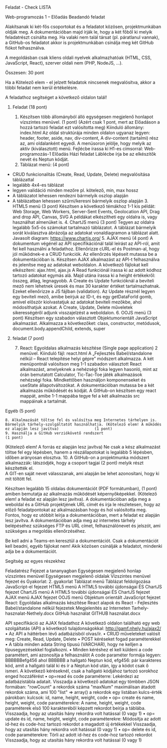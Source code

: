 Feladat  - Check LISTA



Web-programozás 1 – Előadás Beadandó feladat 

Alakítsanak ki két-fős csoportokat és a feladatot közösen, projektmunkában oldják meg. A dokumentációban majd írják le, hogy a két főből ki melyik feladatrészt csinálta meg. 
Ha valaki nem talál társat (pl. páratlanul vannak), a GitHub-os feladatot akkor is projektmunkában csinálja meg két GitHub fiókot felhasználva.

A megoldásban csak kliens oldali nyelvek alkalmazhatóak (HTML, CSS, JavaScript, React), szerver oldali nem (PHP, NodeJS, …).

Összesen: 30 pont

Ha a Kötelező elem - el jelzett feladatok nincsenek megvalósítva, akkor a többi feladat nem kerül értékelésre.

A feladathoz segítséget a következő oldalon talál!

1. Feladat (18 pont)

    1. Készítsen több állományból álló egységesen megjelenő honlapot vízszintes menüvel.	(1 pont)
(Azért csak 1 pont, mert az Előadáson a hozzá tartozó feladat ezt valósította meg)
Kiinduló állomány: index.html
Az oldal struktúrája minden oldalon ugyanaz legyen: 
header, footer, aside, nav, div-content, A div-content (tartalmi) rész az, ami oldalanként egyedi.
A menüsoron jelölje, hogy melyik az aktív (kiválasztott) menü.
Fejlécbe írassa ki H1-es címsorral: Web-programozás-1 Előadás Házi feladat
Láblécbe írja be az elkészítők nevét és Neptun kódját.
    2. Táblázat menü: 											(4 pont)
- CRUD funkcionalitás (Create, Read, Update, Delete) megvalósítása táblázattal 
- legalább 4x4-es táblázat
- legyen validáció minden mezőre pl. kötelező, min, max hossz
- A táblázatot lehessen rendezni bármelyik oszlop alapján
- A táblázatban lehessen szűrni/keresni bármelyik oszlop alapján
    3. HTML5 menü											(3 pont)
Készítsen a következő témákhoz 1-1 kis példát:
Web Storage, Web Workers, Server-Sent Events, Geolocation API, Drag and drop API, Canvas, SVG
A példákat elkészítheti egy oldalra is, vagy használhat almenüket is.
    4. ChartJS menü											(3 pont)
Tegyen az oldalra legalább 5x5-ös számokat tartalmazó táblázatot. A táblázat bármelyik sorát kiválasztva ábrázolja az adatokat vonaldiagramon a táblázat alatt. 
Javasolt diagram: https://www.chartjs.org/
    5. AJAX menü											(4 pont)
A dokumentum végénél az API specifikációnál talál leírást az API-ról, amit fel kell használni a feladathoz.
Ellenőrizze cURL-el és Postman-al, hogy jól működnek-e a CRUD funkciók.
Az ellenőrzés lépéseit mutassa be a dokumentációban is.
Készítsen AJAX alkalmazást az API-t felhasználva és jelenítse meg az adatokat weboldalon.
A következő fájlokat kell elkészíteni: ajax.html, ajax.js
A Read funkciónál írassa ki az adott kódhoz tartozó adatokat egymás alá. Majd utána írassa ki a height értékekről: összeg, átlag, legnagyobb.
A Create és Update funkcióknál a beviteli mező nem lehetnek üresek és max 30 karakter értéket tartalmazhatnak. 	Ezeket ellenőrizze a JS fájlban (validation).
Az Update résznél legyen egy beviteli mező, amibe beírjuk az ID-t, és egy getDataForId gomb, amivel először kiolvastatjuk az adatokat beviteli mezőkbe, ahol módosíthatjuk azokat.
A Create, Update, Delete műveletek sikerességéről adjunk visszajelzést a weboldalon.
    6. OOJS menü											(3 pont)
Készítsen egy szabadon választott Objektumorientált JavaScript alkalmazást. Alkalmazza a következőket: class, constructor, metódusok, document.body.appendChild, extends, super

2. feladat (7 pont)

    7. React: Egyoldalas alkalmazás készítése (Single page application) 2 menüvel.
Kiinduló fájl: react.html
A „Fejlesztés Babel/standalone nélkül – React telepítése helyi gépre” módszert alkalmazza.
A két menüpontnál valósítson meg 1-1 szabadon választott React alkalmazást, amelyeknek a nehézségi foka legyen hasonló, mint az órán bemutatott Calculator, Tic-Tac-Toe játék alkalmazások nehézségi foka. 
Mindkettőben használjon komponenseket és useState állapotváltozókat.
A dokumentációban mutassa be a két alkalmazás működését és kódját.
A GitHub-on készítsen egy react mappát, amibe 1-1 mappába tegye fel a két alkalmazás src mappáinak a tartalmát.

Egyéb (5 pont)

    8. Alkalmazását töltse fel és valósítsa meg Internetes tárhelyen is. Bármelyik tárhely-szolgáltatót használhatja. (Kötelező elem! A működés ez alapján lesz javítva) 				(1 pont)
    9. Használja a GitHub verziókövető rendszert							(1 pont)
(Kötelező elem! A forrás ez alapján lesz javítva) Ne csak a kész alkalmazást töltse fel egy lépésben, hanem a részállapotokat is legalább 5 lépésben, időben arányosan elosztva. 
    10. A GitHub-on a projektmunka módszert alkalmazzák: látszódjék, hogy a csoport tagjai 	(2 pont)
melyik részt készítették el.									
A GIT-en saját nevet válasszanak, ami alapján be lehet azonosítani, hogy ki mit töltött fel.

Készítsen legalább 15 oldalas dokumentációt (PDF formátumban), 				(1 pont)
amiben bemutatja az alkalmazás működését képernyőképekkel. (Kötelező elem! a feladat ez alapján lesz javítva). A dokumentációban adja meg a weboldal és a GitHub projektjének URL címét és írja le részletesen, hogy az előző feladatpontokat az alkalmazásban hogy és hol valósította meg. Fontos, hogy ez utóbbit leírja a dokumentációban, mert a feladat ez alapján lesz javítva. A dokumentációban adja meg az internetes tárhely belépéséhez szükséges FTP és URL címet, felhasználónevet és jelszót, ami szükséges a megoldás ellenőrzéséhez.

Be kell adni a Teams-en keresztül a dokumentációt. Csak a dokumentációt kell beadni, egyéb fájlokat nem! Akik közösen csinálják a feladatot, mindenki adja be a dokumentációt.

Segítség az egyes részekhez

Feladatrész
Fejezet a tananyagban
Egységesen megjelenő honlap vízszintes menüvel
Egységesen megjelenő oldalak Vízszintes menüvel fejezet
és Gyakorlat: 2. gyakorlat
Táblázat menü
Táblázat feldolgozása JavaScript-el fejezet
HTML5 menü
A HTML5 további újdonságai ÉS ChartJS fejezet
ChartJS menü
A HTML5 további újdonságai ÉS ChartJS fejezet
AJAX menü
AJAX fejezet
OOJS menü
Objektum orientált JavaScript fejezet
React: Egyoldalas alkalmazás készítése
React alapok és
React - Fejlesztés Babel/standalone nélkül fejezetek
Megjelenítés az Interneten
Tarhely-hasznalat-Nethely.docx
GitHub használat
GITHUB használat.docx


API specifikáció az AJAX feladathoz
A következő oldalon található egy web szolgáltatás (API) a következő tulajdonságokkal:
http://gamf.nhely.hu/ajax2/ 
    • Az API a háttérben lévő adatbázisból olvas/ír.
    • CRUD műveleteket valósít meg: Create, Read, Update, Delete
    • POST kéréseket fogad paraméterekkel
    • A tábla minden adata String típusú (VARCHAR), hogy ne kelljen a típusegyezésekkel foglalkozni.
    • Minden kéréshez el kell küldeni a code paramétert, ami azonosítja a felhasználót
A code paraméter formája legyen: BBBBBBefg456
ahol BBBBBB a hallgató Neptun kód, efg456: pár karakteres kód, amit a hallgató talál ki és ír a Neptun kód után, így a kódot csak ő ismeri. A következő kéréseknél, csak a hallgató kódjához tartozó sorokhoz enged hozzáférést
    • op=read és code paraméterre:
Lekérdezi az adatbázistábla adatait. 
Visszadja a következő adatokat egy tömbben JSON formában:
        	"rowCount" 	a rekordok száma
        	"maxNum" 	maximálisan átadott rekordok száma, ami 100
"list" => array()	a rekordok egy listában kulcs-érték párokban:
	kulcsok: id, name, height, weight, code
    • op= create és name, height, weight, code paraméterekre:
A name, height, weight, code paraméterek első 100 karakteréből képzett rekordot beírja a táblába.
Visszaadja, hogy az utasítás hány rekordra volt hatással (0 vagy 1)
    • op= update és id, name, height, weight, code paraméterekre:
Módosítja az adott id-hez és code-hoz tartozó rekordot a magadott új értékekkel
Visszaadja, hogy az utasítás hány rekordra volt hatással (0 vagy 1) 
    • op= delete és id, code paraméterekre:
Törli az adott id-hez és code-hoz tartozó rekordot
Visszaadja, hogy az utasítás hány rekordra volt hatással (0 vagy 1)


